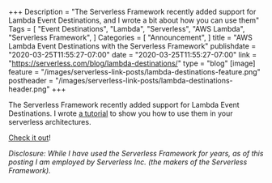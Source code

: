 +++
Description = "The Serverless Framework recently added support for Lambda Event Destinations, and I wrote a bit about how you can use them"
Tags = [
  "Event Destinations",
  "Lambda",
  "Serverless",
  "AWS Lambda",
  "Serverless Framework",
]
Categories = [
  "Announcement",
]
title = "AWS Lambda Event Destinations with the Serverless Framework"
publishdate = "2020-03-25T11:55:27-07:00"
date = "2020-03-25T11:55:27-07:00"
link = "https://serverless.com/blog/lambda-destinations/"
type = "blog"
[image]
    feature = "/images/serverless-link-posts/lambda-destinations-feature.png"
    postheader = "/images/serverless-link-posts/lambda-destinations-header.png"
+++

The Serverless Framework recently added support for Lambda Event Destinations. I wrote [a tutorial](https://serverless.com/blog/lambda-destinations/) to show you how to use them in your serverless architectures.<!--more-->

[Check it out](https://serverless.com/blog/lambda-destinations/)! 

*Disclosure: While I have used the Serverless Framework for years, as of this posting I am employed by Serverless Inc. (the makers of the Serverless Framework).*
